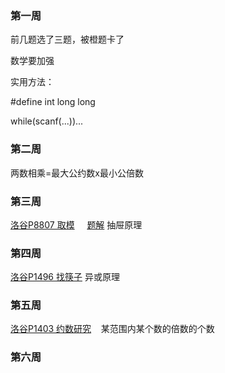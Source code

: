 ### 第一周
前几题选了三题，被橙题卡了


数学要加强


实用方法：

#define int long long

while(scanf(...))...


### 第二周
两数相乘=最大公约数x最小公倍数

### 第三周
[洛谷P8807 取模](https://www.luogu.com.cn/problem/P8807)  $~~~$  [题解](https://www.luogu.com.cn/article/l692ya4j)
抽屉原理

### 第四周
[洛谷P1496 找筷子](https://www.luogu.com.cn/problem/P1469) 异或原理

### 第五周
[洛谷P1403 约数研究](https://www.luogu.com.cn/problem/P1403)  $~~$  某范围内某个数的倍数的个数

### 第六周
